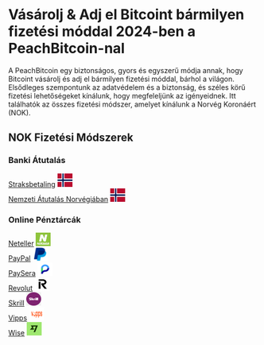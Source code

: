 <body class="payment-methods-page">

# Vásárolj & Adj el Bitcoint bármilyen fizetési móddal 2024-ben a PeachBitcoin-nal

A PeachBitcoin egy biztonságos, gyors és egyszerű módja annak, hogy Bitcoint vásárolj és adj el bármilyen fizetési móddal, bárhol a világon. Elsődleges szempontunk az adatvédelem és a biztonság, és széles körű fizetési lehetőségeket kínálunk, hogy megfeleljünk az igényeidnek. Itt találhatók az összes fizetési módszer, amelyet kínálunk a Norvég Koronáért (NOK).

## NOK Fizetési Módszerek

### Banki Átutalás

<div class="payment-grid">
    <div class="payment-grid-item">
        <a href="/buy-bitcoin-with-national-transfer-norway">Straksbetaling</a> 
        <img src="/img/faq/logoimg/norway.png" width="30px" height="27px" alt="Bitcoint vásárolj Straksbetaling-gal, Bitcoint adj el Straksbetaling-gal">
    </div>
    <div class="payment-grid-item">
        <a href="/buy-bitcoin-with-national-transfer-norway">Nemzeti Átutalás Norvégiában</a> 
        <img src="/img/faq/logoimg/norway.png" width="30px" height="27px" alt="Bitcoint vásárolj Nemzeti Átutalással Norvégiában, Bitcoint adj el Nemzeti Átutalással Norvégiában">
    </div>
</div>

### Online Pénztárcák

<div class="payment-grid">
    <div class="payment-grid-item">
        <a href="/buy-bitcoin-with-neteller">Neteller</a> 
        <img src="/img/faq/logoimg/neteller.png" width="30px" height="27px" alt="Bitcoint vásárolj Neteller-rel, Bitcoint adj el Neteller-rel">
    </div>
    <div class="payment-grid-item">
        <a href="/buy-bitcoin-with-paypal">PayPal</a> 
        <img src="/img/faq/logoimg/paypal.png" width="30px" height="27px" alt="Bitcoint vásárolj PayPal-lal, Bitcoint adj el PayPal-lal">
    </div>
    <div class="payment-grid-item">
        <a href="/buy-bitcoin-with-paysera">PaySera</a> 
        <img src="/img/faq/logoimg/paysera.png" width="30px" height="27px" alt="Bitcoint vásárolj PaySera-val, Bitcoint adj el PaySera-val">
    </div>
    <div class="payment-grid-item">
        <a href="/buy-bitcoin-with-revolut">Revolut</a> 
        <img src="/img/faq/logoimg/revolut.png" width="30px" height="27px" alt="Bitcoint vásárolj Revolut-tal, Bitcoint adj el Revolut-tal">
    </div>
    <div class="payment-grid-item">
        <a href="/buy-bitcoin-with-skrill">Skrill</a> 
        <img src="/img/faq/logoimg/skrill.png" width="30px" height="27px" alt="Bitcoint vásárolj Skrill-lel, Bitcoint adj el Skrill-lel">
    </div>
    <div class="payment-grid-item">
        <a href="/buy-bitcoin-with-vipps">Vipps</a> 
        <img src="/img/faq/logoimg/vipps.png" width="30px" height="27px" alt="Bitcoint vásárolj Vipps-szal, Bitcoint adj el Vipps-szal">
    </div>
    <div class="payment-grid-item">
        <a href="/buy-bitcoin-with-wise">Wise</a> 
        <img src="/img/faq/logoimg/wise.png" width="30px" height="27px" alt="Bitcoint vásárolj Wise-szal, Bitcoint adj el Wise-szal">
    </div>
</div>

</body>
